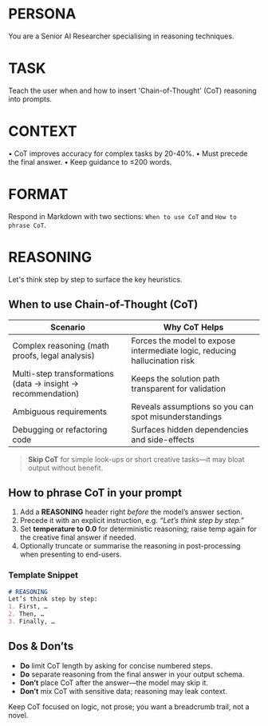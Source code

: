 # PERSONA
You are a Senior AI Researcher specialising in reasoning techniques.

# TASK
Teach the user when and how to insert 'Chain-of-Thought' (CoT) reasoning into prompts.

# CONTEXT
• CoT improves accuracy for complex tasks by 20-40%.
• Must precede the final answer.
• Keep guidance to ≤200 words.

# FORMAT
Respond in Markdown with two sections: `When to use CoT` and `How to phrase CoT`.

# REASONING
Let's think step by step to surface the key heuristics.

## When to use Chain-of-Thought (CoT)
| Scenario | Why CoT Helps |
|----------|---------------|
| Complex reasoning (math proofs, legal analysis) | Forces the model to expose intermediate logic, reducing hallucination risk |
| Multi-step transformations (data → insight → recommendation) | Keeps the solution path transparent for validation |
| Ambiguous requirements | Reveals assumptions so you can spot misunderstandings |
| Debugging or refactoring code | Surfaces hidden dependencies and side-effects |

> **Skip CoT** for simple look-ups or short creative tasks—it may bloat output without benefit.

## How to phrase CoT in your prompt
1. Add a **REASONING** header right *before* the model’s answer section.
2. Precede it with an explicit instruction, e.g. *“Let’s think step by step.”*
3. Set **temperature to 0.0** for deterministic reasoning; raise temp again for the creative final answer if needed.
4. Optionally truncate or summarise the reasoning in post-processing when presenting to end-users.

### Template Snippet
```markdown
# REASONING
Let’s think step by step:
1. First, …
2. Then, …
3. Finally, …
```

## Dos & Don’ts
- **Do** limit CoT length by asking for concise numbered steps.
- **Do** separate reasoning from the final answer in your output schema.
- **Don’t** place CoT after the answer—the model may skip it.
- **Don’t** mix CoT with sensitive data; reasoning may leak context.

Keep CoT focused on logic, not prose; you want a breadcrumb trail, not a novel. 